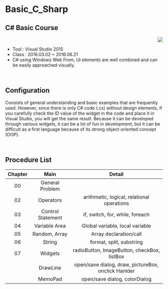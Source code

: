 # Basic_C_Sharp

## C# Basic Course

<div align="right">
<a href="https://hits.seeyoufarm.com"/><img src="https://hits.seeyoufarm.com/api/count/incr/badge.svg?url=https://github.com/eona1301/Basic_C_Sharp"/></a>
</div>

- Tool : Visual Studio 2015
- Class : 2016.03.02 ~ 2016.06.21
- C# using Windows Web From, UI elements are well combined and can be easily approached visually.

<br>

## Configuration

Consists of general understanding and basic examples that are frequently used. However, since there is only C# code (.cs) without design elements, if you carefully check the ID value of the widget in the code and place it in Visual Studio, you will get the same result. Because it can be developed through various widgets, it can be a lot of fun in development, but it can be difficult as a first language because of its strong object-oriented concept (OOP).

<br>

## Procedure List

| Chapter |       Main        |                       Detail                        |
| :-----: | :---------------: | :-------------------------------------------------: |
|   00    |  General Problem  |                                                     |
|   02    |     Operators     |     arithmetic, logical, relational operations      |
|   03    | Control Statement |           if, switch, for, while, foreach           |
|   04    |   Variable Area   |           Global variable, local variable           |
|   05    |   Random, Array   |               Array declaration/call                |
|   06    |      String       |              format, split, substring               |
|   07    |      Widgets      |     radioButton, ImageButton, checkBox, listBox     |
|         |     DrawLine      | open/save dialog, draw, pictureBox, onclick Hanlder |
|         |      MemoPad      |            open/save dialog, colorDialog            |
